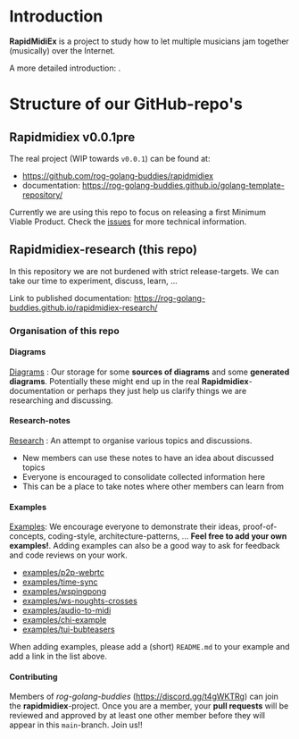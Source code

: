 # Introduction

**RapidMidiEx** is a project to study how to let multiple musicians jam together (musically) over the Internet.

A more detailed introduction: [](intro.md).

# Structure of our GitHub-repo's

## Rapidmidiex v0.0.1pre

The real project (WIP towards `v0.0.1`) can be found at:

- https://github.com/rog-golang-buddies/rapidmidiex
- documentation: https://rog-golang-buddies.github.io/golang-template-repository/

Currently we are using this repo to focus on releasing a first Minimum Viable Product.
Check the [issues](https://github.com/rog-golang-buddies/rapidmidiex/issues) for more technical information.

## Rapidmidiex-research (this repo)

In this repository we are not burdened with strict release-targets. We can take our time to experiment, discuss, learn, ...

Link to published documentation: https://rog-golang-buddies.github.io/rapidmidiex-research/

### Organisation of this repo

#### Diagrams

[Diagrams](docs/diagrams/README.md) : Our storage for some **sources of diagrams** and some **generated diagrams**. Potentially these might end up in the real **Rapidmidiex**-documentation or perhaps they just help us clarify things we are researching and discussing.

#### Research-notes

[Research](docs/research/README.md) : An attempt to organise various topics and discussions.

- New members can use these notes to have an idea about discussed topics
- Everyone is encouraged to consolidate collected information here
- This can be a place to take notes where other members can learn from

#### Examples

[Examples](examples/): We encourage everyone to demonstrate their ideas, proof-of-concepts, coding-style, architecture-patterns, ... **Feel free to add your own examples!**. Adding examples can also be a good way to ask for feedback and code reviews on your work.

- [examples/p2p-webrtc](examples/p2p-webrtc/)
- [examples/time-sync](examples/time-sync/)
- [examples/wspingpong](examples/wspingpong/)
- [examples/ws-noughts-crosses](examples/ws-noughts-crosses)
- [examples/audio-to-midi](examples/audio-to-midi)
- [examples/chi-example](examples/chi-example)
- [examples/tui-bubteasers](examples/tui-bubteasers)

When adding examples, please add a (short) `README.md` to your example and add a link in the list above.

#### Contributing

Members of *rog-golang-buddies* (https://discord.gg/t4gWKTRg) can join the **rapidmidiex**-project. Once you are a member, your **pull requests** will be reviewed and approved by at least one other member before they will appear in this `main`-branch. Join us!!

